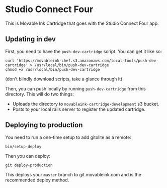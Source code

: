 # Studio Connect Four

This is Movable Ink Cartridge that goes with the Studio Connect Four app.

## Updating in dev

First, you need to have the `push-dev-cartridge` script. You can get it like so:

```
curl 'https://movableink-chef.s3.amazonaws.com/local-tools/push-dev-cartridge' > /usr/local/bin/push-dev-cartridge
chmod +x /usr/local/bin/push-dev-cartridge
```

(don't blindly download scripts, take a glance through it)

Then, you can push locally by running `push-dev-cartridge` from this directory. This will do two things:

* Uploads the directory to `movableink-cartridge-development` s3 bucket.
* Posts to your local rails server to register the updated cartridge.

## Deploying to production

You need to run a one-time setup to add gitolite as a remote:

```
bin/setup-deploy
```

Then you can deploy:

```
git deploy-production
```

This deploys your `master` branch to git.movableink.com and is the recommended deploy method.
